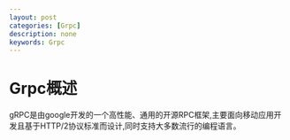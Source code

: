 ```yaml
---
layout: post
categories: [Grpc]
description: none
keywords: Grpc
---
```

# Grpc概述
gRPC是由google开发的一个高性能、通用的开源RPC框架,主要面向移动应用开发且基于HTTP/2协议标准而设计,同时支持大多数流行的编程语言。 

## 




